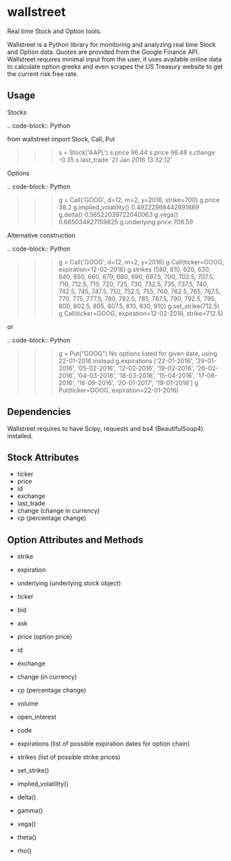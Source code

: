 # wallstreet
Real time Stock and Option tools.

Wallstreet is a Python library for monitoring and analyzing real time Stock and
Option data. Quotes are provided from the Google Finance API. Wallstreet requires
minimal input from the user, it uses available online data to calculate option
greeks and even scrapes the US Treasury website to get the current risk free rate.


Usage
-----

Stocks

.. code-block:: Python

  from wallstreet import Stock, Call, Put

  >>> s = Stock('AAPL')
  >>> s.price
  96.44
  >>> s.price
  96.48
  >>> s.change
  -0.35
  >>> s.last_trade
  '21 Jan 2016 13:32:12'

Options

.. code-block:: Python

  >>> g = Call('GOOG', d=12, m=2, y=2016, strike=700)
  >>> g.price
  38.2
  >>> g.implied_volatility()
  0.49222968442691889
  >>> g.delta()
  0.56522039722040063
  >>> g.vega()
  0.685034827159825
  >>> g.underlying.price
  706.59

Alternative construction

.. code-block:: Python

  >>> g = Call('GOOG', d=12, m=2, y=2016)
  >>> g
  Call(ticker=GOOG, expiration=12-02-2016)
  >>> g.strikes
  (580, 610, 620, 630, 640, 650, 660, 670, 680, 690, 697.5, 700, 702.5, 707.5, 710, 712.5, 715, 720, 725, 730, 732.5, 735, 737.5, 740, 742.5, 745, 747.5, 750, 752.5, 755, 760, 762.5, 765, 767.5, 770, 775, 777.5, 780, 782.5, 785, 787.5, 790, 792.5, 795, 800, 802.5, 805, 807.5, 810, 830, 910)
  >>> g.set_strike(712.5)
  >>> g
  Call(ticker=GOOG, expiration=12-02-2016, strike=712.5)

or

.. code-block:: Python

  >>> g = Put("GOOG")
  No options listed for given date, using 22-01-2016 instead
  >>> g.expirations
  ['22-01-2016', '29-01-2016', '05-02-2016', '12-02-2016', '19-02-2016', '26-02-2016', '04-03-2016', '18-03-2016', '15-04-2016', '17-06-2016', '16-09-2016', '20-01-2017', '19-01-2018']
  >>> g
  Put(ticker=GOOG, expiration=22-01-2016)


Dependencies
------------

Wallstreet requires to have Scipy, requests and bs4 (BeautifulSoup4) installed.


Stock Attributes
----------------

- ticker
- price
- id
- exchange
- last_trade
- change   (change in currency)
- cp   (percentage change)


Option Attributes and Methods
-----------------------------

- strike
- expiration
- underlying  (underlying stock object)
- ticker
- bid
- ask
- price (option price)
- id
- exchange
- change  (in currency)
- cp  (percentage change)
- volume
- open_interest
- code
- expirations (list of possible expiration dates for option chain)
- strikes (list of possible strike prices)

- set_strike()
- implied_volatility()
- delta()
- gamma()
- vega()
- theta()
- rho()
